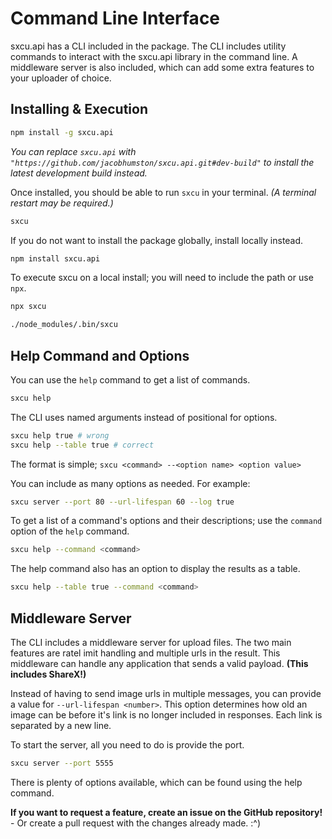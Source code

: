 # Command Line Interface

sxcu.api has a CLI included in the package. The CLI includes utility commands to interact with the sxcu.api library in the command line. A middleware server is also included, which can add some extra features to your uploader of choice.

## Installing & Execution

```bash
npm install -g sxcu.api
```

_You can replace `sxcu.api` with `"https://github.com/jacobhumston/sxcu.api.git#dev-build"` to install the latest development build instead._

Once installed, you should be able to run `sxcu` in your terminal. _(A terminal restart may be required.)_

```bash
sxcu
```

If you do not want to install the package globally, install locally instead.

```bash
npm install sxcu.api
```

To execute sxcu on a local install; you will need to include the path or use `npx`.

```bash
npx sxcu
```

```bash
./node_modules/.bin/sxcu
```

## Help Command and Options

You can use the `help` command to get a list of commands.

```bash
sxcu help
```

The CLI uses named arguments instead of positional for options.

```bash
sxcu help true # wrong
sxcu help --table true # correct
```

The format is simple; `sxcu <command> --<option name> <option value>`

You can include as many options as needed. For example:

```bash
sxcu server --port 80 --url-lifespan 60 --log true
```

To get a list of a command's options and their descriptions; use the `command` option of the `help` command.

```bash
sxcu help --command <command>
```

The help command also has an option to display the results as a table.

```bash
sxcu help --table true --command <command>
```

## Middleware Server

The CLI includes a middleware server for upload files. The two main features are ratel imit handling and multiple urls in the result. This middleware can handle any application that sends a valid payload. **(This includes ShareX!)**

Instead of having to send image urls in multiple messages, you can provide a value for `--url-lifespan <number>`. This option determines how old an image can be before it's link is no longer included in responses. Each link is separated by a new line.

To start the server, all you need to do is provide the port.

```bash
sxcu server --port 5555
```

There is plenty of options available, which can be found using the help command.

**If you want to request a feature, create an issue on the GitHub repository!** - Or create a pull request with the changes already made. :^)
